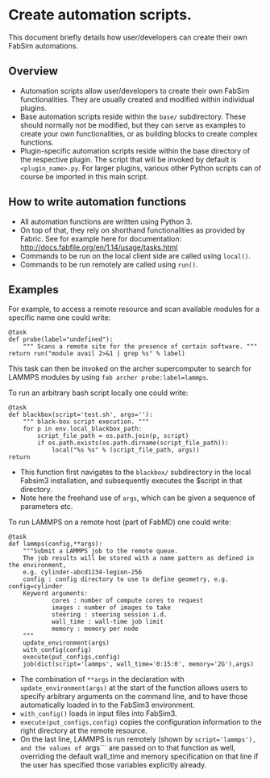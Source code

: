 # Create automation scripts.
This document briefly details how user/developers can create their own FabSim automations.

## Overview 
* Automation scripts allow user/developers to create their own FabSim functionalities. They are usually created and modified within individual plugins.
* Base automation scripts reside within the ```base/``` subdirectory. These should normally not be modified, but they can serve as examples to create your own functionalities, or as building blocks to create complex functions.
* Plugin-specific automation scripts reside within the base directory of the respective plugin. The script that will be invoked by default is ```<plugin_name>.py```. For larger plugins, various other Python scripts can of course be imported in this main script.

## How to write automation functions
* All automation functions are written using Python 3.
* On top of that, they rely on shorthand functionalities as provided by Fabric. See for example here for documentation: http://docs.fabfile.org/en/1.14/usage/tasks.html
* Commands to be run on the local client side are called using ```local()```.
* Commands to be run remotely are called using ```run()```.

## Examples

For example, to access a remote resource and scan available modules for a specific name one could write:
```
@task
def probe(label="undefined"):
    """ Scans a remote site for the presence of certain software. """
return run("module avail 2>&1 | grep %s" % label)
```
This task can then be invoked on the archer supercomputer to search for LAMMPS modules by using ```fab archer probe:label=lammps```.

To run an arbitrary bash script locally one could write:
```
@task
def blackbox(script='test.sh', args=''):
    """ black-box script execution. """
    for p in env.local_blackbox_path:
        script_file_path = os.path.join(p, script)
        if os.path.exists(os.path.dirname(script_file_path)):
            local("%s %s" % (script_file_path, args))
return
```
* This function first navigates to the ```blackbox/``` subdirectory in the local Fabsim3 installation, and subsequently executes the $script in that directory.
* Note here the freehand use of ```args```, which can be given a sequence of parameters etc.


To run LAMMPS on a remote host (part of FabMD) one could write:
```
@task
def lammps(config,**args):
    """Submit a LAMMPS job to the remote queue.
    The job results will be stored with a name pattern as defined in the environment,
    e.g. cylinder-abcd1234-legion-256
    config : config directory to use to define geometry, e.g. config=cylinder
    Keyword arguments:
            cores : number of compute cores to request
            images : number of images to take
            steering : steering session i.d.
            wall_time : wall-time job limit
            memory : memory per node
    """
    update_environment(args)
    with_config(config)
    execute(put_configs,config)
    job(dict(script='lammps', wall_time='0:15:0', memory='2G'),args)
```
* The combination of ```**args``` in the declaration with ```update_environment(args)``` at the start of the function allows users to specify arbitrary arguments on the command line, and to have those automatically loaded in to the FabSim3 environment.
* ```with_config()``` loads in input files into FabSim3.
* ```execute(put_configs,config)``` copies the configuration information to the right directory at the remote resource.
* On the last line, LAMMPS is run remotely (shown by ```script='lammps'), and the values of ```args``` are passed on to that function as well, overriding the default wall_time and memory specification on that line if the user has specified those variables explicitly already.
